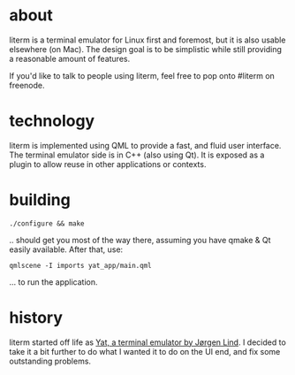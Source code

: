 # about

literm is a terminal emulator for Linux first and foremost, but it is also
usable elsewhere (on Mac). The design goal is to be simplistic while still
providing a reasonable amount of features.

If you'd like to talk to people using literm, feel free to pop onto #literm on
freenode.

# technology

literm is implemented using QML to provide a fast, and fluid user interface.
The terminal emulator side is in C++ (also using Qt). It is exposed as a plugin
to allow reuse in other applications or contexts.

# building

    ./configure && make

.. should get you most of the way there, assuming you have qmake & Qt easily
available. After that, use:

    qmlscene -I imports yat_app/main.qml

... to run the application.

# history

literm started off life as [Yat, a terminal emulator by Jørgen
Lind](https://github.com/jorgen/yat). I decided to take it a bit further to do
what I wanted it to do on the UI end, and fix some outstanding problems.

